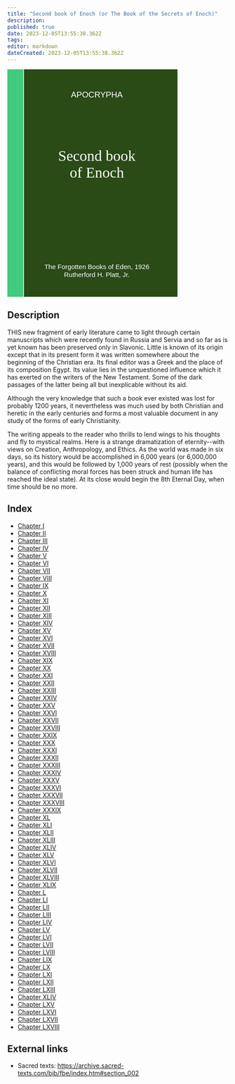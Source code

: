```yaml
---
title: "Second book of Enoch (or The Book of the Secrets of Enoch)"
description: 
published: true
date: 2023-12-05T13:55:38.362Z
tags: 
editor: markdown
dateCreated: 2023-12-05T13:55:38.362Z
---
```


<div class="urantiapedia-book-front">
<svg xmlns="http://www.w3.org/2000/svg"
	width="102.6mm" height="136.8mm"
	viewBox="0 0 102.6 136.8" version="1.1">
	<g transform="translate(-7,-5)" style="display:inline">
		<rect style="fill:#42ca7d;"
			width="9.6" height="136.8" x="7" y="5" />
		<rect style="display:inline;fill:#2a4a16;" width="96.9" height="136.8" x="17" y="5" />
		<text style="font-size:5px;line-height:1.25;font-family: 'Chivo', sans-serif;text-align:center;text-anchor:middle;fill:#fff;stroke-width:0.2" x="61" y="22">APOCRYPHA</text>
		<text style="font-size:4px;line-height:1.25;font-family: 'Chivo', sans-serif;text-align:center;text-anchor:middle;fill:#fff;stroke-width:0.2" x="61" y="125">The Forgotten Books of Eden, 1926</text>
		<text style="font-size:4px;line-height:1.25;font-family: 'Chivo', sans-serif;text-align:center;text-anchor:middle;fill:#fff;stroke-width:0.2" x="61" y="130">Rutherford H. Platt, Jr.</text>
		<text style="font-size:9px;line-height:1.25;font-family: 'Merriweather', serif;text-align:center;text-anchor:middle;fill:#fff;stroke-width:0.2" x="61" y="60">Second book</text>
		<text style="font-size:9px;line-height:1.25;font-family: 'Merriweather', serif;text-align:center;text-anchor:middle;fill:#fff;stroke-width:0.2" x="61" y="70">of Enoch</text>
	</g>
</svg>
</div>

## Description

THIS new fragment of early literature came to light through certain manuscripts which were recently found in Russia and Servia and so far as is yet known has been preserved only in Slavonic. Little is known of its origin except that in its present form it was written somewhere about the beginning of the Christian era. Its final editor was a Greek and the place of its composition Egypt. Its value lies in the unquestioned influence which it has exerted on the writers of the New Testament. Some of the dark passages of the latter being all but inexplicable without its aid.

Although the very knowledge that such a book ever existed was lost for probably 1200 years, it nevertheless was much used by both Christian and heretic in the early centuries and forms a most valuable document in any study of the forms of early Christianity.

The writing appeals to the reader who thrills to lend wings to his thoughts and fly to mystical realms. Here is a strange dramatization of eternity--with views on Creation, Anthropology, and Ethics. As the world was made in six days, so its history would be accomplished in 6,000 years (or 6,000,000 years), and this would be followed by 1,000 years of rest (possibly when the balance of conflicting moral forces has been struck and human life has reached the ideal state). At its close would begin the 8th Eternal Day, when time should be no more.

## Index

- [Chapter I](/en/Bible/Second_Book_of_Enoch/1)
- [Chapter II](/en/Bible/Second_Book_of_Enoch/2)
- [Chapter III](/en/Bible/Second_Book_of_Enoch/3)
- [Chapter IV](/en/Bible/Second_Book_of_Enoch/4)
- [Chapter V](/en/Bible/Second_Book_of_Enoch/5)
- [Chapter VI](/en/Bible/Second_Book_of_Enoch/6)
- [Chapter VII](/en/Bible/Second_Book_of_Enoch/7)
- [Chapter VIII](/en/Bible/Second_Book_of_Enoch/8)
- [Chapter IX](/en/Bible/Second_Book_of_Enoch/9)
- [Chapter X](/en/Bible/Second_Book_of_Enoch/10)
- [Chapter XI](/en/Bible/Second_Book_of_Enoch/11)
- [Chapter XII](/en/Bible/Second_Book_of_Enoch/12)
- [Chapter XIII](/en/Bible/Second_Book_of_Enoch/13)
- [Chapter XIV](/en/Bible/Second_Book_of_Enoch/14)
- [Chapter XV](/en/Bible/Second_Book_of_Enoch/15)
- [Chapter XVI](/en/Bible/Second_Book_of_Enoch/16)
- [Chapter XVII](/en/Bible/Second_Book_of_Enoch/17)
- [Chapter XVIII](/en/Bible/Second_Book_of_Enoch/18)
- [Chapter XIX](/en/Bible/Second_Book_of_Enoch/19)
- [Chapter XX](/en/Bible/Second_Book_of_Enoch/20)
- [Chapter XXI](/en/Bible/Second_Book_of_Enoch/21)
- [Chapter XXII](/en/Bible/Second_Book_of_Enoch/22)
- [Chapter XXIII](/en/Bible/Second_Book_of_Enoch/23)
- [Chapter XXIV](/en/Bible/Second_Book_of_Enoch/24)
- [Chapter XXV](/en/Bible/Second_Book_of_Enoch/25)
- [Chapter XXVI](/en/Bible/Second_Book_of_Enoch/26)
- [Chapter XXVII](/en/Bible/Second_Book_of_Enoch/27)
- [Chapter XXVIII](/en/Bible/Second_Book_of_Enoch/28)
- [Chapter XXIX](/en/Bible/Second_Book_of_Enoch/29)
- [Chapter XXX](/en/Bible/Second_Book_of_Enoch/30)
- [Chapter XXXI](/en/Bible/Second_Book_of_Enoch/31)
- [Chapter XXXII](/en/Bible/Second_Book_of_Enoch/32)
- [Chapter XXXIII](/en/Bible/Second_Book_of_Enoch/33)
- [Chapter XXXIV](/en/Bible/Second_Book_of_Enoch/34)
- [Chapter XXXV](/en/Bible/Second_Book_of_Enoch/35)
- [Chapter XXXVI](/en/Bible/Second_Book_of_Enoch/36)
- [Chapter XXXVII](/en/Bible/Second_Book_of_Enoch/37)
- [Chapter XXXVIII](/en/Bible/Second_Book_of_Enoch/38)
- [Chapter XXXIX](/en/Bible/Second_Book_of_Enoch/39)
- [Chapter XL](/en/Bible/Second_Book_of_Enoch/40)
- [Chapter XLI](/en/Bible/Second_Book_of_Enoch/41)
- [Chapter XLII](/en/Bible/Second_Book_of_Enoch/42)
- [Chapter XLIII](/en/Bible/Second_Book_of_Enoch/43)
- [Chapter XLIV](/en/Bible/Second_Book_of_Enoch/44)
- [Chapter XLV](/en/Bible/Second_Book_of_Enoch/45)
- [Chapter XLVI](/en/Bible/Second_Book_of_Enoch/46)
- [Chapter XLVII](/en/Bible/Second_Book_of_Enoch/47)
- [Chapter XLVIII](/en/Bible/Second_Book_of_Enoch/48)
- [Chapter XLIX](/en/Bible/Second_Book_of_Enoch/49)
- [Chapter L](/en/Bible/Second_Book_of_Enoch/50)
- [Chapter LI](/en/Bible/Second_Book_of_Enoch/51)
- [Chapter LII](/en/Bible/Second_Book_of_Enoch/52)
- [Chapter LIII](/en/Bible/Second_Book_of_Enoch/53)
- [Chapter LIV](/en/Bible/Second_Book_of_Enoch/54)
- [Chapter LV](/en/Bible/Second_Book_of_Enoch/55)
- [Chapter LVI](/en/Bible/Second_Book_of_Enoch/56)
- [Chapter LVII](/en/Bible/Second_Book_of_Enoch/57)
- [Chapter LVIII](/en/Bible/Second_Book_of_Enoch/58)
- [Chapter LIX](/en/Bible/Second_Book_of_Enoch/59)
- [Chapter LX](/en/Bible/Second_Book_of_Enoch/60)
- [Chapter LXI](/en/Bible/Second_Book_of_Enoch/61)
- [Chapter LXII](/en/Bible/Second_Book_of_Enoch/62)
- [Chapter LXIII](/en/Bible/Second_Book_of_Enoch/63)
- [Chapter XLIV](/en/Bible/Second_Book_of_Enoch/64)
- [Chapter LXV](/en/Bible/Second_Book_of_Enoch/65)
- [Chapter LXVI](/en/Bible/Second_Book_of_Enoch/66)
- [Chapter LXVII](/en/Bible/Second_Book_of_Enoch/67)
- [Chapter LXVIII](/en/Bible/Second_Book_of_Enoch/68)


## External links

- Sacred texts: https://archive.sacred-texts.com/bib/fbe/index.htm#section_002
